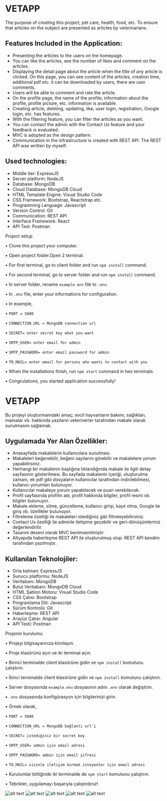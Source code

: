 # VETAPP

The purpose of creating this project; pet care, health, food, etc. To ensure that articles on the subject are presented as articles by veterinarians.

## Features Included in the Application:
* Presenting the articles to the users on the homepage.
* You can like the articles, see the number of likes and comment on the articles.
* Displaying the detail page about the article when the title of any article is clicked. On this page, you can see content of the articles, creation time, additional pdf etc. it can be downloaded by users,
there are user comments.
* Users will be able to comment and rate the article.
* On the profile page, the name of the profile, information about the profile, profile picture, etc. information is available.
* Creating article, deleting, updating, like, user login, registration, Google login, etc. has features.
* With the filtering feature, you can filter the articles as you want.
* You can contact the admin with the Contact Us feature and your feedback is evaluated.
* MVC is adopted as the design pattern.
* Communication in the infrastructure is created with REST API. The REST API was written by myself. 

 ## Used technologies:
* Middle tier: ExpressJS
* Server platform: NodeJS
* Database: MongoDB
* Cloud Database: MongoDB Cloud
* HTML Template Engine: Visual Studio Code
* CSS Framework: Bootstrap, Reactstrap etc.
* Programming Language: Javascript
* Version Control: Git
* Communication: REST API
* Interface Framework: React
* API Test: Postman 

Project setup

• Clone this project your computer.

• Open project folder.Open 2 terminal.

• For first terminal, go to client folder and run `npm install` command.

• For second terminal, go to server folder and run `npm install` command.

• In server folder, rename `example.env` file to `.env`.

• In `.env` file, enter your informations for configuration.

• In example,

• `PORT = 5000`

• `CONNECTION_URL = MongoDB connection url`

• `SECRET= enter secret key what you want`

• `SMTP_USER= enter email for admin`

• `SMTP_PASSWORD= enter email password for admin`

• `TO_MAIL= enter email for persons who wants to contact with you`

• When the installations finish, run `npm start` command in two terminals.

• Congrulations, you started application successfully!

# VETAPP

Bu projeyi oluşturmamdaki amaç; evcil hayvanların bakımı, sağlıkları, mamalar vb. hakkında yazıların veterinerler tarafından makale olarak sunulmasını sağlamak.

## Uygulamada Yer Alan Özellikler:
* Anasayfada makalelerin kullanıcılara sunulması.
* Makaleleri beğenebilir, beğeni sayılarını görebilir ve makalelere yorum yapabilirsiniz.
* Herhangi bir makalenin başlığına tıklandığında makale ile ilgili detay sayfasının gösterilmesi. Bu sayfada makalenin içeriği, oluşturulma zamanı, ek pdf gibi dosyaların kullanıcılar
tarafından indirilebilmesi, kullanıcı yorumları bulunuyor.
* Kullanıcılar makaleye yorum yapabilecek ve puan verebilecek.
* Profil sayfasında profilin adı, profil hakkında bilgiler, profil resmi vb. bilgiler bulunuyor.
* Makale ekleme, silme, güncelleme, kullanıcı girişi, kayıt olma, Google ile giriş vb. özellikler bulunuyor.
* Filtreleme özelliği ile makaleleri istediğiniz gibi filtreleyebilirsiniz.
* Contact Us özelliği ile adminle iletişime geçebilir ve geri-dönüşümleriniz değerlendirilir.
* Tasarım deseni olarak MVC benimsenilmiştir.
* Altyapıda haberleşme REST API ile oluşturulmuş olup. REST API kendim tarafından yazılmıştır.


## Kullanılan Teknolojiler:
* Orta katman: ExpressJS
* Sunucu platformu: NodeJS
* Veritabanı: MongoDB
* Bulut Veritabanı: MongoDB Cloud
* HTML Şablon Motoru: Visual Studio Code
* CSS Çatısı: Bootstrap
* Programlama Dili: Javascript
* Sürüm Kontrolü: Git
* Haberleşme: REST API
* Arayüz Çatısı: Angular
* API Testi: Postman


Projenin kurulumu

• Projeyi bilgisayarınıza klonlayın.

• Proje klasörünü açın ve iki terminal açın.

• Birinci terminalde client klasörüne gidin ve `npm install` komutunu çalıştırın.

• İkinci terminalde client klasörüne gidin ve `npm install` komutunu çalıştırın.

• Server dosyasında `example.env` dosyasının adını `.env` olarak değiştirin.

• `.env` dosyasında konfigürasyon için bilgilerinizi girin.

• Örnek olarak,

• `PORT = 5000`

• `CONNECTION_URL = MongoDB bağlantı url'i`

• `SECRET= istediğiniz bir secret key`

• `SMTP_USER= admin için email adresi`

• `SMTP_PASSWORD= admin için email şifresi`

• `TO_MAIL= sizinle iletişim kurmak isteyenler için email adresi`

• Kurulumlar bittiğinde iki terminalde de `npm start` komutunu çalıştırın.

• Tebrikler, uygulamayı başarıyla çalıştırdınız!

![alt text](https://downloader.disk.yandex.ru/preview/ecb19dca7547f3f8ad86a0f6d9741a6d85a6ecf00dd69330cbd759e2c3b4b0dc/62190364/xMhOrPNtWO0-_BtecvBWSP_WYx9wPswQ_LBezwO4l0TgcI6SKklaLKgL-bgP2LdGgPINoUHmrv9QoJ5ITQXsRg%3D%3D?uid=0&filename=vetAppAnaSayfa.png&disposition=inline&hash=&limit=0&content_type=image%2Fpng&owner_uid=0&tknv=v2&size=2048x2048 "resim 1")
![alt text](https://downloader.disk.yandex.ru/preview/0796e119b90635e2e79239e031adbd0299493d18a0a1d74ed502fc416938325c/621903eb/7-jVd0qg7NOMuuFgoIY8DjZ1x-RHUBVgXAxSQJfu683PjfyqWV0wYNK4y8xmgk1eWY0i3EStqEZJq04FshJeUA%3D%3D?uid=0&filename=vetAppGiri%C5%9F.png&disposition=inline&hash=&limit=0&content_type=image%2Fpng&owner_uid=0&tknv=v2&size=2048x2048 "resim 1")
![alt text](https://downloader.disk.yandex.ru/preview/e8ac0d98200cc5a6aef40d212d1b15dd7968af2426db3e50468ff88efa3801de/621903d2/0yGM4IWHkUpuna2UAbhN073AJa0wW_lrlZVj8ToLmOLcLmiBvBj0YVByjKYr6kwG2vyZgcJI-y4I61Wk1q-08w%3D%3D?uid=0&filename=vetAppProfilDetay.png&disposition=inline&hash=&limit=0&content_type=image%2Fpng&owner_uid=0&tknv=v2&size=2048x2048 "resim 1")
![alt text](https://downloader.disk.yandex.ru/preview/985ea69bb689466f18a568288f7a10caf3bd40f740e53a885602a1f23037eb51/62190407/8b4edk_ElB6kEHptMF5FnPTxkoExnDkfIXoiSRJ-TEbmckzkNC1Z4YR-E2inpk7PkTKn9z3qHxq2S2BWYPL78g%3D%3D?uid=0&filename=vetAppProfil.png&disposition=inline&hash=&limit=0&content_type=image%2Fpng&owner_uid=0&tknv=v2&size=2048x2048 "resim 1")
![alt text](https://downloader.disk.yandex.ru/preview/0044d4a880c5f2b9833ef8210ff1097bcede78177c3a590380829cf7e75e9245/6219041f/vx2mhHPaPk8U6JOlJ8oKgwIwcFpwa9TB85y8X6AK-qOuU1w70pFCyJCXhXkwhcnl3xVtpr3xm8VuBxDhFcLdmg%3D%3D?uid=0&filename=vetAppKayitOl.png&disposition=inline&hash=&limit=0&content_type=image%2Fpng&owner_uid=0&tknv=v2&size=2048x2048 "resim 1")
